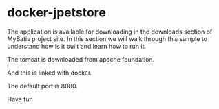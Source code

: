 docker-jpetstore
================

The application is available for downloading in the downloads section of MyBatis project site. 
In this section we will walk through this sample to understand how is it built and learn how to run it.

The tomcat is downloaded from apache foundation.

And this is linked with docker.

The default port is 8080.


Have fun
